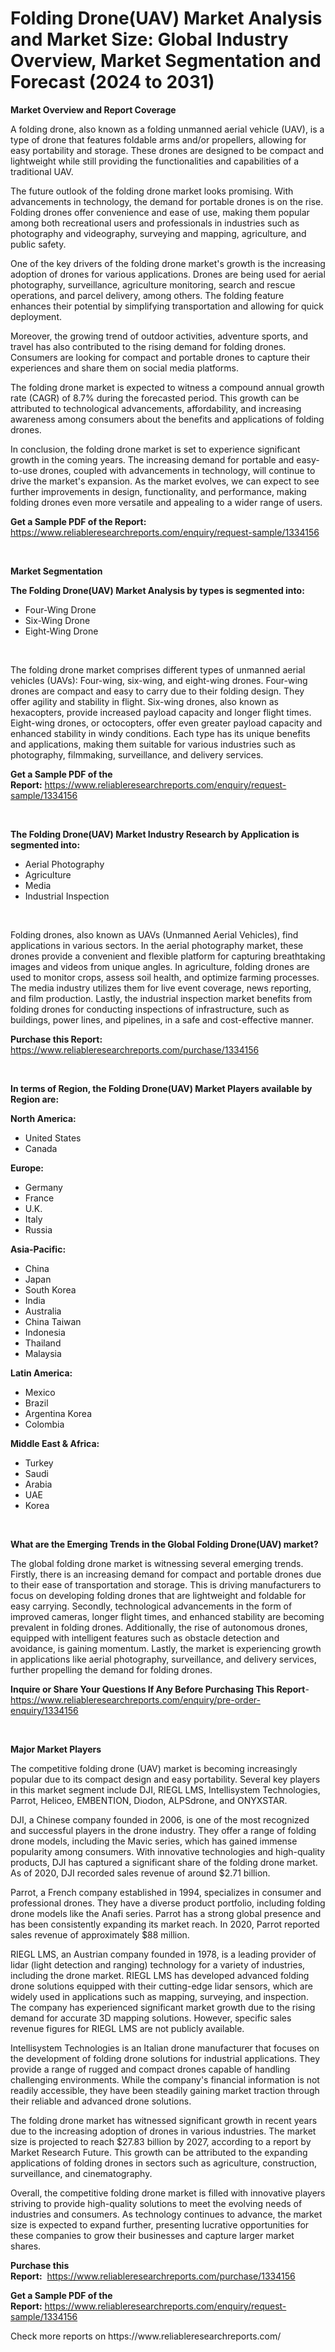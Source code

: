 <p><h1>Folding Drone(UAV) Market Analysis and Market Size: Global Industry Overview, Market Segmentation and Forecast (2024 to 2031)</h1></p><p><strong>Market Overview and Report Coverage</strong></p>
<p><p>A folding drone, also known as a folding unmanned aerial vehicle (UAV), is a type of drone that features foldable arms and/or propellers, allowing for easy portability and storage. These drones are designed to be compact and lightweight while still providing the functionalities and capabilities of a traditional UAV.</p><p>The future outlook of the folding drone market looks promising. With advancements in technology, the demand for portable drones is on the rise. Folding drones offer convenience and ease of use, making them popular among both recreational users and professionals in industries such as photography and videography, surveying and mapping, agriculture, and public safety.</p><p>One of the key drivers of the folding drone market's growth is the increasing adoption of drones for various applications. Drones are being used for aerial photography, surveillance, agriculture monitoring, search and rescue operations, and parcel delivery, among others. The folding feature enhances their potential by simplifying transportation and allowing for quick deployment.</p><p>Moreover, the growing trend of outdoor activities, adventure sports, and travel has also contributed to the rising demand for folding drones. Consumers are looking for compact and portable drones to capture their experiences and share them on social media platforms.</p><p>The folding drone market is expected to witness a compound annual growth rate (CAGR) of 8.7% during the forecasted period. This growth can be attributed to technological advancements, affordability, and increasing awareness among consumers about the benefits and applications of folding drones.</p><p>In conclusion, the folding drone market is set to experience significant growth in the coming years. The increasing demand for portable and easy-to-use drones, coupled with advancements in technology, will continue to drive the market's expansion. As the market evolves, we can expect to see further improvements in design, functionality, and performance, making folding drones even more versatile and appealing to a wider range of users.</p></p>
<p><strong>Get a Sample PDF of the Report:</strong> <a href="https://www.reliableresearchreports.com/enquiry/request-sample/1334156">https://www.reliableresearchreports.com/enquiry/request-sample/1334156</a></p>
<p>&nbsp;</p>
<p><strong>Market Segmentation</strong></p>
<p><strong>The Folding Drone(UAV) Market Analysis by types is segmented into:</strong></p>
<p><ul><li>Four-Wing Drone</li><li>Six-Wing Drone</li><li>Eight-Wing Drone</li></ul></p>
<p>&nbsp;</p>
<p><p>The folding drone market comprises different types of unmanned aerial vehicles (UAVs): Four-wing, six-wing, and eight-wing drones. Four-wing drones are compact and easy to carry due to their folding design. They offer agility and stability in flight. Six-wing drones, also known as hexacopters, provide increased payload capacity and longer flight times. Eight-wing drones, or octocopters, offer even greater payload capacity and enhanced stability in windy conditions. Each type has its unique benefits and applications, making them suitable for various industries such as photography, filmmaking, surveillance, and delivery services.</p></p>
<p><strong>Get a Sample PDF of the Report:</strong>&nbsp;<a href="https://www.reliableresearchreports.com/enquiry/request-sample/1334156">https://www.reliableresearchreports.com/enquiry/request-sample/1334156</a></p>
<p>&nbsp;</p>
<p><strong>The Folding Drone(UAV) Market Industry Research by Application is segmented into:</strong></p>
<p><ul><li>Aerial Photography</li><li>Agriculture</li><li>Media</li><li>Industrial Inspection</li></ul></p>
<p>&nbsp;</p>
<p><p>Folding drones, also known as UAVs (Unmanned Aerial Vehicles), find applications in various sectors. In the aerial photography market, these drones provide a convenient and flexible platform for capturing breathtaking images and videos from unique angles. In agriculture, folding drones are used to monitor crops, assess soil health, and optimize farming processes. The media industry utilizes them for live event coverage, news reporting, and film production. Lastly, the industrial inspection market benefits from folding drones for conducting inspections of infrastructure, such as buildings, power lines, and pipelines, in a safe and cost-effective manner.</p></p>
<p><strong>Purchase this Report:</strong>&nbsp; <a href="https://www.reliableresearchreports.com/purchase/1334156">https://www.reliableresearchreports.com/purchase/1334156</a></p>
<p>&nbsp;</p>
<p><strong>In terms of Region, the Folding Drone(UAV) Market Players available by Region are:</strong></p>
<p>
    <p> <strong> North America: </strong>
        <ul>
            <li>United States</li>
            <li>Canada</li>
        </ul>
        </p> 
    <p> <strong> Europe: </strong>
        <ul>
            <li>Germany</li>
            <li>France</li>
            <li>U.K.</li>
            <li>Italy</li>
            <li>Russia</li>
        </ul>
        </p> 
    <p> <strong> Asia-Pacific: </strong>
        <ul>
            <li>China</li>
            <li>Japan</li>
            <li>South Korea</li>
            <li>India</li>
            <li>Australia</li>
            <li>China Taiwan</li>
            <li>Indonesia</li>
            <li>Thailand</li>
            <li>Malaysia</li>
        </ul>
        </p> 
    <p> <strong> Latin America: </strong>
        <ul>
            <li>Mexico</li>
            <li>Brazil</li>
            <li>Argentina Korea</li>
            <li>Colombia</li>
        </ul>
        </p> 
    <p> <strong> Middle East & Africa: </strong>
        <ul>
            <li>Turkey</li>
            <li>Saudi</li>
            <li>Arabia</li>
            <li>UAE</li>
            <li>Korea</li>
        </ul>
    </p>
    </p>
<p>&nbsp;</p>
<p><strong>What are the Emerging Trends in the Global Folding Drone(UAV) market?</strong></p>
<p><p>The global folding drone market is witnessing several emerging trends. Firstly, there is an increasing demand for compact and portable drones due to their ease of transportation and storage. This is driving manufacturers to focus on developing folding drones that are lightweight and foldable for easy carrying. Secondly, technological advancements in the form of improved cameras, longer flight times, and enhanced stability are becoming prevalent in folding drones. Additionally, the rise of autonomous drones, equipped with intelligent features such as obstacle detection and avoidance, is gaining momentum. Lastly, the market is experiencing growth in applications like aerial photography, surveillance, and delivery services, further propelling the demand for folding drones.</p></p>
<p><strong>Inquire or Share Your Questions If Any Before Purchasing This Report</strong>- <a href="https://www.reliableresearchreports.com/enquiry/pre-order-enquiry/1334156">https://www.reliableresearchreports.com/enquiry/pre-order-enquiry/1334156</a></p>
<p>&nbsp;</p>
<p><strong>Major Market Players</strong></p>
<p><p>The competitive folding drone (UAV) market is becoming increasingly popular due to its compact design and easy portability. Several key players in this market segment include DJI, RIEGL LMS, Intellisystem Technologies, Parrot, Heliceo, EMBENTION, Diodon, ALPSdrone, and ONYXSTAR.</p><p>DJI, a Chinese company founded in 2006, is one of the most recognized and successful players in the drone industry. They offer a range of folding drone models, including the Mavic series, which has gained immense popularity among consumers. With innovative technologies and high-quality products, DJI has captured a significant share of the folding drone market. As of 2020, DJI recorded sales revenue of around $2.71 billion.</p><p>Parrot, a French company established in 1994, specializes in consumer and professional drones. They have a diverse product portfolio, including folding drone models like the Anafi series. Parrot has a strong global presence and has been consistently expanding its market reach. In 2020, Parrot reported sales revenue of approximately $88 million.</p><p>RIEGL LMS, an Austrian company founded in 1978, is a leading provider of lidar (light detection and ranging) technology for a variety of industries, including the drone market. RIEGL LMS has developed advanced folding drone solutions equipped with their cutting-edge lidar sensors, which are widely used in applications such as mapping, surveying, and inspection. The company has experienced significant market growth due to the rising demand for accurate 3D mapping solutions. However, specific sales revenue figures for RIEGL LMS are not publicly available.</p><p>Intellisystem Technologies is an Italian drone manufacturer that focuses on the development of folding drone solutions for industrial applications. They provide a range of rugged and compact drones capable of handling challenging environments. While the company's financial information is not readily accessible, they have been steadily gaining market traction through their reliable and advanced drone solutions.</p><p>The folding drone market has witnessed significant growth in recent years due to the increasing adoption of drones in various industries. The market size is projected to reach $27.83 billion by 2027, according to a report by Market Research Future. This growth can be attributed to the expanding applications of folding drones in sectors such as agriculture, construction, surveillance, and cinematography.</p><p>Overall, the competitive folding drone market is filled with innovative players striving to provide high-quality solutions to meet the evolving needs of industries and consumers. As technology continues to advance, the market size is expected to expand further, presenting lucrative opportunities for these companies to grow their businesses and capture larger market shares.</p></p>
<p><strong>Purchase this Report:</strong>&nbsp;&nbsp;<a href="https://www.reliableresearchreports.com/purchase/1334156">https://www.reliableresearchreports.com/purchase/1334156</a></p>
<p></p>
<p><strong>Get a Sample PDF of the Report:</strong>&nbsp;<a href="https://www.reliableresearchreports.com/enquiry/request-sample/1334156">https://www.reliableresearchreports.com/enquiry/request-sample/1334156</a></p>
<p>Check more reports on https://www.reliableresearchreports.com/</p>